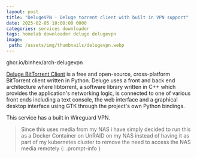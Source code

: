 ```yaml
---
layout: post
title: "DelugeVPN - Deluge torrent client with built in VPN support"
date: 2025-02-05 10:00:00 0000
categories: services downloader
tags: homelab downloader deluge delugevpn
image:
 path: /assets/img/thumbnails/delugevpn.webp
---
```


ghcr.io/binhex/arch-delugevpn

[Deluge BitTorrent Client](https://www.deluge-torrent.org/) is a free and open-source, cross-platform BitTorrent client written in Python. Deluge uses a front and back end architecture where libtorrent, a software library written in C++ which provides the application's networking logic, is connected to one of various front ends including a text console, the web interface and a graphical desktop interface using GTK through the project's own Python bindings. 

This service has a built in Wireguard VPN.

> Since this uses media from my NAS i have simply decided to run this as a Docker Container on UnRAID on my NAS instead of having it as part of my kubernetes cluster to remove the need to access the NAS media remotely
{: .prompt-info }